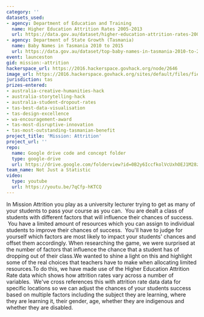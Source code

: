 ```yaml
---
category: ''
datasets_used:
- agency: Department of Education and Training
  name: Higher Education Attrition Rates 2005-2013
  url: https://data.gov.au/dataset/higher-education-attrition-rates-2005-2013
- agency: Department of State Growth (Tasmania)
  name: Baby Names in Tasmania 2010 to 2015
  url: https://data.gov.au/dataset/top-baby-names-in-tasmania-2010-to-2014
event: launceston
gid: mission:-attrition
hackerspace_url: https://2016.hackerspace.govhack.org/node/2646
image_url: https://2016.hackerspace.govhack.org/sites/default/files/field/image/mission-attrition-icon.png
jurisdiction: tas
prizes-entered:
- australia-creative-humanities-hack
- australia-storytelling-hack
- australia-student-dropout-rates
- tas-best-data-visualisation
- tas-design-excellence
- wa-encouragement-award
- tas-most-disruptive-innovation
- tas-most-outstanding-tasmanian-benefit
project_title: 'Mission: Attrition'
project_url: ''
repo:
  name: Google drive code and concept folder
  type: google-drive
  url: https://drive.google.com/folderview?id=0B2y6IccfkolVcUxhOEJ1M28zcTA&usp=sharing
team_name: Not Just a Statistic
video:
  type: youtube
  url: https://youtu.be/7qCfp-hKTCQ
---
```


In Mission Attrition you play as a university lecturer trying to get as many of your students to pass your course as you can.  You are dealt a class of students with different factors that will influence their chances of success.  You have a limited amount of resources which you can assign to individual students to improve their chances of success.  You'll have to judge for yourself which factors are most likely to impact your students' chances and offset them accordingly.
When researching the game, we were surprised at the number of factors that influence the chance that a student has of dropping out of their class.We wanted to shine a light on this and highlight some of the real choices that teachers have to make when allocating limited resources.To do this, we have made use of the Higher Education Attrition Rate data which shows how attrition rates vary across a number of variables.  We've cross references this with attrition rate data data for specific locations so we can adjust the chances of your students success based on multiple factors including the subject they are learning, where they are learning it, their gender, age, whether they are indigenous and whether they are disabled.
